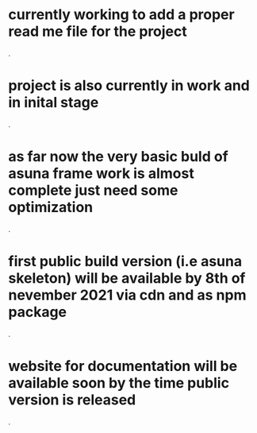 # currently working to add a proper read me file for the project

.

# project is also currently in work and in inital stage

.

# as far now the very basic buld of asuna frame work is almost complete just need some optimization

.

# first public build version (i.e asuna skeleton) will be available by 8th of nevember 2021 via cdn and as npm package

.

# website for documentation will be available soon by the time public version is released

.
